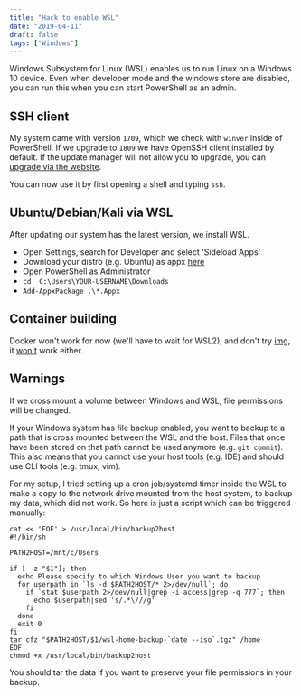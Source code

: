```yaml
---
title: "Hack to enable WSL"
date: "2019-04-11"
draft: false
tags: ["Windows"]
---
```


Windows Subsystem for Linux (WSL) enables us to
run Linux on a Windows 10 device.
Even when developer mode and the windows store are disabled,
you can run this when you can start PowerShell
as an admin.

## SSH client

My system came with version `1709`,
which we check with `winver` inside of PowerShell.
If we upgrade to `1809` we have OpenSSH client installed by default.
If the update manager will not allow you to upgrade,
you can
[upgrade via the website](https://www.microsoft.com/software-download/windows10).

You can now use it by first opening a shell and typing `ssh`.

## Ubuntu/Debian/Kali via WSL

After updating our system has the latest version,
we install WSL.

- Open Settings, search for Developer and select 'Sideload Apps'
- Download your distro (e.g. Ubuntu) as appx [here](https://docs.microsoft.com/en-us/windows/wsl/install-manual)
- Open PowerShell as Administrator
- `cd  C:\Users\YOUR-USERNAME\Downloads`
- `Add-AppxPackage .\*.Appx`


## Container building
Docker won't work for now (we'll have to wait for WSL2),
and don't try [img](https://github.com/genuinetools/img),
it [won't](https://github.com/genuinetools/img/issues/34) work either.

## Warnings

If we cross mount a volume between Windows
and WSL,
file permissions will be changed.

If your Windows system has file backup enabled,
you want to backup to a path that is cross mounted
between the WSL and the host.
Files that once have been stored on that path
cannot be used anymore (e.g. `git commit`).
This also means that you cannot use your host tools
(e.g. IDE) and should use CLI tools (e.g. tmux, vim).

For my setup,
I tried setting up a cron job/systemd timer inside the WSL
to make a copy to the network drive mounted from the host system,
to backup my data,
which did not work.
So here is just a script which can be triggered manually:

```
cat << 'EOF' > /usr/local/bin/backup2host
#!/bin/sh

PATH2HOST=/mnt/c/Users

if [ -z "$1"]; then
  echo Please specify to which Windows User you want to backup
  for userpath in `ls -d $PATH2HOST/* 2>/dev/null`; do
    if `stat $userpath 2>/dev/null|grep -i access|grep -q 777`; then
      echo $userpath|sed 's/.*\///g'
    fi
  done
  exit 0
fi
tar cfz "$PATH2HOST/$1/wsl-home-backup-`date --iso`.tgz" /home
EOF
chmod +x /usr/local/bin/backup2host
```

You should tar the data if you want to preserve
your file permissions in your backup.
